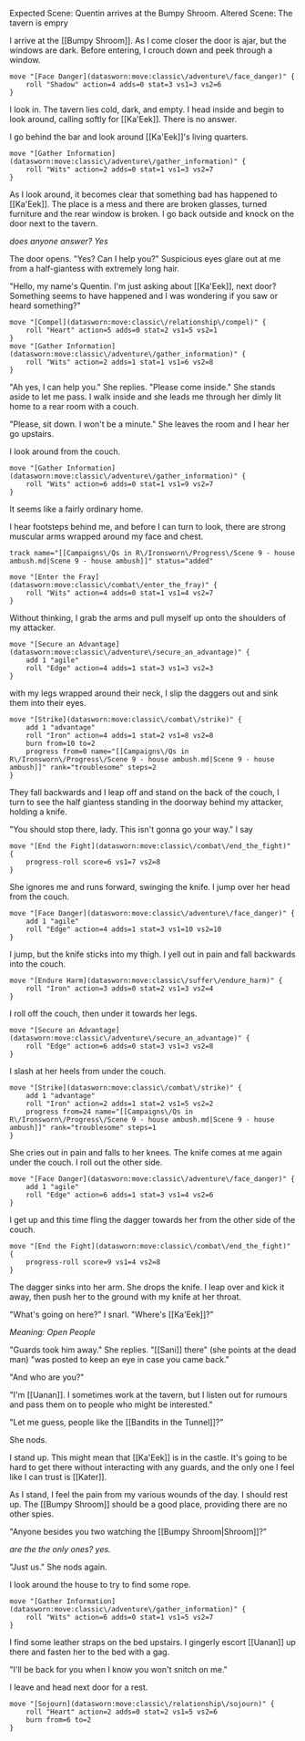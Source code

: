 Expected Scene: Quentin arrives at the Bumpy Shroom. 
Altered Scene: The tavern is empry

I arrive at the [[Bumpy Shroom]]. As I come closer the door is ajar, but the windows are dark. Before entering, I crouch down and peek through a window.

```iron-vault-mechanics
move "[Face Danger](datasworn:move:classic\/adventure\/face_danger)" {
    roll "Shadow" action=4 adds=0 stat=3 vs1=3 vs2=6
}
```

I look in. The tavern lies cold, dark, and empty. I head inside and begin to look around, calling softly for [[Ka'Eek]]. There is no answer.

I go behind the bar and look around [[Ka'Eek]]'s living quarters.

```iron-vault-mechanics
move "[Gather Information](datasworn:move:classic\/adventure\/gather_information)" {
	roll "Wits" action=2 adds=0 stat=1 vs1=3 vs2=7
}
```

As I look around, it becomes clear that something bad has happened to [[Ka'Eek]]. The place is a mess and there are broken glasses, turned furniture and the rear window is broken.
I go back outside and knock on the door next to the tavern.

_does anyone answer? Yes_

The door opens. "Yes? Can I help you?" Suspicious eyes glare out at me from a half-giantess with extremely long hair.

"Hello, my name's Quentin. I'm just asking about [[Ka'Eek]], next door? Something seems to have happened and I was wondering if you saw or heard something?"

```iron-vault-mechanics
move "[Compel](datasworn:move:classic\/relationship\/compel)" {
    roll "Heart" action=5 adds=0 stat=2 vs1=5 vs2=1
}
move "[Gather Information](datasworn:move:classic\/adventure\/gather_information)" {
	roll "Wits" action=2 adds=1 stat=1 vs1=6 vs2=8
}

```

"Ah yes, I can help you." She replies. "Please come inside." She stands aside to let me pass.
I walk inside and she leads me through her dimly lit home to a rear room with a couch.

"Please, sit down. I won't be a minute." She leaves the room and I hear her go upstairs.

I look around from the couch.

```iron-vault-mechanics
move "[Gather Information](datasworn:move:classic\/adventure\/gather_information)" {
	roll "Wits" action=6 adds=0 stat=1 vs1=9 vs2=7
}
```

It seems like a fairly ordinary home.

I hear footsteps behind me, and before I can turn to look, there are strong muscular arms wrapped around my face and chest.

```iron-vault-mechanics
track name="[[Campaigns\/Qs in R\/Ironsworn\/Progress\/Scene 9 - house ambush.md|Scene 9 - house ambush]]" status="added"
```



```iron-vault-mechanics
move "[Enter the Fray](datasworn:move:classic\/combat\/enter_the_fray)" {
    roll "Wits" action=4 adds=0 stat=1 vs1=4 vs2=7
}
```

Without thinking, I grab the arms and pull myself up onto the shoulders of my attacker.

```iron-vault-mechanics
move "[Secure an Advantage](datasworn:move:classic\/adventure\/secure_an_advantage)" {
    add 1 "agile"
    roll "Edge" action=4 adds=1 stat=3 vs1=3 vs2=3
}
```

with my legs wrapped around their neck, I slip the daggers out and sink them into their eyes.

```iron-vault-mechanics
move "[Strike](datasworn:move:classic\/combat\/strike)" {
    add 1 "advantage"
    roll "Iron" action=4 adds=1 stat=2 vs1=8 vs2=8
    burn from=10 to=2
    progress from=0 name="[[Campaigns\/Qs in R\/Ironsworn\/Progress\/Scene 9 - house ambush.md|Scene 9 - house ambush]]" rank="troublesome" steps=2
}

```

They fall backwards and I leap off and stand on the back of the couch, I turn to see the half giantess standing in the doorway behind my attacker, holding a knife.

"You should stop there, lady. This isn't gonna go your way." I say

```iron-vault-mechanics
move "[End the Fight](datasworn:move:classic\/combat\/end_the_fight)" {
    progress-roll score=6 vs1=7 vs2=8
}
```

She ignores me and runs forward, swinging the knife. I jump over her head from the couch.

```iron-vault-mechanics
move "[Face Danger](datasworn:move:classic\/adventure\/face_danger)" {
    add 1 "agile"
    roll "Edge" action=4 adds=1 stat=3 vs1=10 vs2=10
}
```

I jump, but the knife sticks into my thigh. I yell out in pain and fall backwards into the couch.

```iron-vault-mechanics
move "[Endure Harm](datasworn:move:classic\/suffer\/endure_harm)" {
    roll "Iron" action=3 adds=0 stat=2 vs1=3 vs2=4
}
```

I roll off the couch, then under it towards her legs.

```iron-vault-mechanics
move "[Secure an Advantage](datasworn:move:classic\/adventure\/secure_an_advantage)" {
    roll "Edge" action=6 adds=0 stat=3 vs1=3 vs2=8
}
```

I slash at her heels from under the couch.

```iron-vault-mechanics
move "[Strike](datasworn:move:classic\/combat\/strike)" {
    add 1 "advantage"
    roll "Iron" action=2 adds=1 stat=2 vs1=5 vs2=2
    progress from=24 name="[[Campaigns\/Qs in R\/Ironsworn\/Progress\/Scene 9 - house ambush.md|Scene 9 - house ambush]]" rank="troublesome" steps=1
}

```

She cries out in pain and falls to her knees. The knife comes at me again under the couch. I roll out the other side.

```iron-vault-mechanics
move "[Face Danger](datasworn:move:classic\/adventure\/face_danger)" {
    add 1 "agile"
    roll "Edge" action=6 adds=1 stat=3 vs1=4 vs2=6
}
```

I get up and this time fling the dagger towards her from the other side of the couch.

```iron-vault-mechanics
move "[End the Fight](datasworn:move:classic\/combat\/end_the_fight)" {
    progress-roll score=9 vs1=4 vs2=8
}
```

The dagger sinks into her arm. She drops the knife.
I leap over and kick it away, then push her to the ground with my knife at her throat.

"What's going on here?" I snarl. "Where's [[Ka'Eek]]?"

_Meaning: Open People_

"Guards took him away." She replies. "[[Sani]] there" (she points at the dead man) "was posted to keep an eye in case you came back."

"And who are you?"

"I'm [[Uanan]]. I sometimes work at the tavern, but I listen out for rumours and pass them on to people who might be interested."

"Let me guess, people like the [[Bandits in the Tunnel]]?"

She nods.

I stand up. This might mean that [[Ka'Eek]] is in the castle. It's going to be hard to get there without interacting with any guards, and the only one I feel like I can trust is [[Kater]].

As I stand, I feel the pain from my various wounds of the day. I should rest up. The [[Bumpy Shroom]] should be a good place, providing there are no other spies.

"Anyone besides you two watching the [[Bumpy Shroom|Shroom]]?" 

_are the the only ones? yes._

"Just us." She nods again.

I look around the house to try to find some rope.

```iron-vault-mechanics
move "[Gather Information](datasworn:move:classic\/adventure\/gather_information)" {
    roll "Wits" action=6 adds=0 stat=1 vs1=5 vs2=7
}
```

I find some leather straps on the bed upstairs. I gingerly escort [[Uanan]] up there and fasten her to the bed with a gag. 

"I'll be back for you when I know you won't snitch on me."

I leave and head next door for a rest.

```iron-vault-mechanics
move "[Sojourn](datasworn:move:classic\/relationship\/sojourn)" {
    roll "Heart" action=2 adds=0 stat=2 vs1=5 vs2=6
    burn from=6 to=2
}
```
